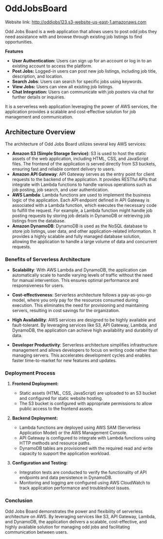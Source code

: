 # OddJobsBoard
Website link: http://oddjobs123.s3-website-us-east-1.amazonaws.com

Odd Jobs Board is a web application that allows users to post odd jobs they need assistance with and browse through existing job listings to find opportunities.

**Features**
* **User Authentication:** Users can sign up for an account or log in to an existing account to access the platform.
* **Post Jobs:** Logged-in users can post new job listings, including job title, description, and location.
* **Search Jobs**: Users can search for specific jobs using keywords.
* **View Jobs:** Users can view all existing job listings.
* **Chat Integration:** Users can communicate with job posters via chat for further details or inquiries.


It is a serverless web application leveraging the power of AWS services, the application provides a scalable and cost-effective solution for job management and communication.

## Architecture Overview
The architecture of Odd Jobs Board utilizes several key AWS services:

* **Amazon S3 (Simple Storage Service)**: S3 is used to host the static assets of the web application, including HTML, CSS, and JavaScript files.
The frontend of the application is served directly from S3 buckets, ensuring fast and reliable content delivery to users.
* **Amazon API Gateway**: API Gateway serves as the entry point for client requests to the backend of the application.
It provides RESTful APIs that integrate with Lambda functions to handle various operations such as job posting, job search, and user authentication.
* **AWS Lambda**: Lambda functions are used to implement the business logic of the application.
Each API endpoint defined in API Gateway is associated with a Lambda function, which executes the necessary code to fulfill the request.
For example, a Lambda function might handle job posting requests by storing job details in DynamoDB or retrieving job listings from the database.
* **Amazon DynamoDB**: DynamoDB is used as the NoSQL database to store job listings, user data, and other application-related information.
It provides a highly scalable and fully managed database solution, allowing the application to handle a large volume of data and concurrent requests.

### Benefits of Serverless Architecture

* **Scalability**: With AWS Lambda and DynamoDB, the application can automatically scale to handle varying levels of traffic without the need for manual intervention. This ensures optimal performance and responsiveness for users.

* **Cost-effectiveness**: Serverless architecture follows a pay-as-you-go model, where you only pay for the resources consumed during execution. This eliminates the need for provisioning and maintaining servers, resulting in cost savings for the organization.

* **High Availability**: AWS services are designed to be highly available and fault-tolerant. By leveraging services like S3, API Gateway, Lambda, and DynamoDB, the application can achieve high availability and durability of data.

* **Developer Productivity**: Serverless architecture simplifies infrastructure management and allows developers to focus on writing code rather than managing servers. This accelerates development cycles and enables faster time-to-market for new features and updates.

### Deployment Process
1. **Frontend Deployment:**

   - Static assets (HTML, CSS, JavaScript) are uploaded to an S3 bucket and configured for static website hosting.
   - The S3 bucket is configured with appropriate permissions to allow public access to the frontend assets.
    
2. **Backend Deployment:**

   - Lambda functions are deployed using AWS SAM (Serverless Application Model) or the AWS Management Console.
   - API Gateway is configured to integrate with Lambda functions using HTTP methods and resource paths.
   - DynamoDB tables are provisioned with the required read and write capacity to support the application workload.
    
3. **Configuration and Testing:**

   - Integration tests are conducted to verify the functionality of API endpoints and data persistence in DynamoDB.
   - Monitoring and logging are configured using AWS CloudWatch to track application performance and troubleshoot issues.
    
### Conclusion
Odd Jobs Board demonstrates the power and flexibility of serverless architecture on AWS. By leveraging services like S3, API Gateway, Lambda, and DynamoDB, the application delivers a scalable, cost-effective, and highly available solution for managing odd jobs and facilitating communication between users.
